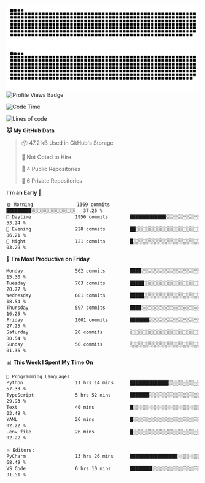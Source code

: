 <img src="https://github.com/nielsbaggerman/nielsbaggerman/blob/output/github-contribution-grid-snake.svg#gh-light-mode-only" alt="GitHub Snake Light">
<img src="https://github.com/nielsbaggerman/nielsbaggerman/blob/output/github-contribution-grid-snake-dark.svg#gh-dark-mode-only" alt="GitHub Snake Dark">
<img src="https://komarev.com/ghpvc/?username=nielsbaggerman&amp;label=Profile+Views" alt="Profile Views Badge" />

<!--START_SECTION:waka-->
![Code Time](http://img.shields.io/badge/Code%20Time-2%2C080%20hrs%2031%20mins-blue)

![Lines of code](https://img.shields.io/badge/From%20Hello%20World%20I%27ve%20Written-7.1%20million%20lines%20of%20code-blue)

**🐱 My GitHub Data** 

> 📦 47.2 kB Used in GitHub's Storage 
 > 
> 🚫 Not Opted to Hire
 > 
> 📜 4 Public Repositories 
 > 
> 🔑 6 Private Repositories 
 > 
**I'm an Early 🐤** 

```text
🌞 Morning                1369 commits        █████████░░░░░░░░░░░░░░░░   37.26 % 
🌆 Daytime                1956 commits        █████████████░░░░░░░░░░░░   53.24 % 
🌃 Evening                228 commits         ██░░░░░░░░░░░░░░░░░░░░░░░   06.21 % 
🌙 Night                  121 commits         █░░░░░░░░░░░░░░░░░░░░░░░░   03.29 % 
```
📅 **I'm Most Productive on Friday** 

```text
Monday                   562 commits         ████░░░░░░░░░░░░░░░░░░░░░   15.30 % 
Tuesday                  763 commits         █████░░░░░░░░░░░░░░░░░░░░   20.77 % 
Wednesday                681 commits         █████░░░░░░░░░░░░░░░░░░░░   18.54 % 
Thursday                 597 commits         ████░░░░░░░░░░░░░░░░░░░░░   16.25 % 
Friday                   1001 commits        ███████░░░░░░░░░░░░░░░░░░   27.25 % 
Saturday                 20 commits          ░░░░░░░░░░░░░░░░░░░░░░░░░   00.54 % 
Sunday                   50 commits          ░░░░░░░░░░░░░░░░░░░░░░░░░   01.36 % 
```


📊 **This Week I Spent My Time On** 

```text
💬 Programming Languages: 
Python                   11 hrs 14 mins      ██████████████░░░░░░░░░░░   57.33 % 
TypeScript               5 hrs 52 mins       ███████░░░░░░░░░░░░░░░░░░   29.93 % 
Text                     40 mins             █░░░░░░░░░░░░░░░░░░░░░░░░   03.48 % 
YAML                     26 mins             █░░░░░░░░░░░░░░░░░░░░░░░░   02.22 % 
.env file                26 mins             █░░░░░░░░░░░░░░░░░░░░░░░░   02.22 % 

🔥 Editors: 
PyCharm                  13 hrs 26 mins      █████████████████░░░░░░░░   68.49 % 
VS Code                  6 hrs 10 mins       ████████░░░░░░░░░░░░░░░░░   31.51 % 
```


<!--END_SECTION:waka-->
